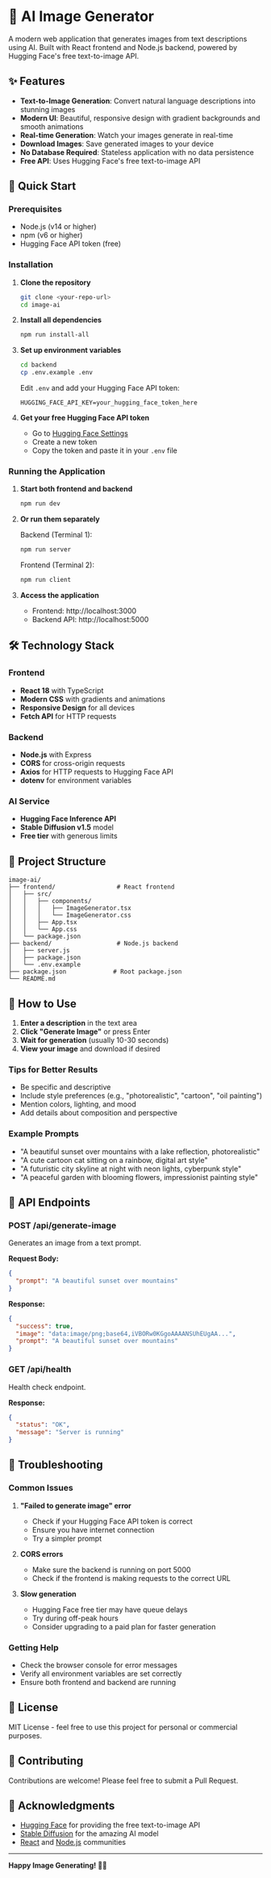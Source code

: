 # 🎨 AI Image Generator

A modern web application that generates images from text descriptions using AI. Built with React frontend and Node.js backend, powered by Hugging Face's free text-to-image API.

## ✨ Features

- **Text-to-Image Generation**: Convert natural language descriptions into stunning images
- **Modern UI**: Beautiful, responsive design with gradient backgrounds and smooth animations
- **Real-time Generation**: Watch your images generate in real-time
- **Download Images**: Save generated images to your device
- **No Database Required**: Stateless application with no data persistence
- **Free API**: Uses Hugging Face's free text-to-image API

## 🚀 Quick Start

### Prerequisites

- Node.js (v14 or higher)
- npm (v6 or higher)
- Hugging Face API token (free)

### Installation

1. **Clone the repository**
   ```bash
   git clone <your-repo-url>
   cd image-ai
   ```

2. **Install all dependencies**
   ```bash
   npm run install-all
   ```

3. **Set up environment variables**
   ```bash
   cd backend
   cp .env.example .env
   ```
   
   Edit `.env` and add your Hugging Face API token:
   ```
   HUGGING_FACE_API_KEY=your_hugging_face_token_here
   ```

4. **Get your free Hugging Face API token**
   - Go to [Hugging Face Settings](https://huggingface.co/settings/tokens)
   - Create a new token
   - Copy the token and paste it in your `.env` file

### Running the Application

1. **Start both frontend and backend**
   ```bash
   npm run dev
   ```

2. **Or run them separately**
   
   Backend (Terminal 1):
   ```bash
   npm run server
   ```
   
   Frontend (Terminal 2):
   ```bash
   npm run client
   ```

3. **Access the application**
   - Frontend: http://localhost:3000
   - Backend API: http://localhost:5000

## 🛠️ Technology Stack

### Frontend
- **React 18** with TypeScript
- **Modern CSS** with gradients and animations
- **Responsive Design** for all devices
- **Fetch API** for HTTP requests

### Backend
- **Node.js** with Express
- **CORS** for cross-origin requests
- **Axios** for HTTP requests to Hugging Face API
- **dotenv** for environment variables

### AI Service
- **Hugging Face Inference API**
- **Stable Diffusion v1.5** model
- **Free tier** with generous limits

## 📁 Project Structure

```
image-ai/
├── frontend/                 # React frontend
│   ├── src/
│   │   ├── components/
│   │   │   ├── ImageGenerator.tsx
│   │   │   └── ImageGenerator.css
│   │   ├── App.tsx
│   │   └── App.css
│   └── package.json
├── backend/                  # Node.js backend
│   ├── server.js
│   ├── package.json
│   └── .env.example
├── package.json             # Root package.json
└── README.md
```

## 🎯 How to Use

1. **Enter a description** in the text area
2. **Click "Generate Image"** or press Enter
3. **Wait for generation** (usually 10-30 seconds)
4. **View your image** and download if desired

### Tips for Better Results

- Be specific and descriptive
- Include style preferences (e.g., "photorealistic", "cartoon", "oil painting")
- Mention colors, lighting, and mood
- Add details about composition and perspective

### Example Prompts

- "A beautiful sunset over mountains with a lake reflection, photorealistic"
- "A cute cartoon cat sitting on a rainbow, digital art style"
- "A futuristic city skyline at night with neon lights, cyberpunk style"
- "A peaceful garden with blooming flowers, impressionist painting style"

## 🔧 API Endpoints

### POST /api/generate-image
Generates an image from a text prompt.

**Request Body:**
```json
{
  "prompt": "A beautiful sunset over mountains"
}
```

**Response:**
```json
{
  "success": true,
  "image": "data:image/png;base64,iVBORw0KGgoAAAANSUhEUgAA...",
  "prompt": "A beautiful sunset over mountains"
}
```

### GET /api/health
Health check endpoint.

**Response:**
```json
{
  "status": "OK",
  "message": "Server is running"
}
```

## 🚨 Troubleshooting

### Common Issues

1. **"Failed to generate image" error**
   - Check if your Hugging Face API token is correct
   - Ensure you have internet connection
   - Try a simpler prompt

2. **CORS errors**
   - Make sure the backend is running on port 5000
   - Check if the frontend is making requests to the correct URL

3. **Slow generation**
   - Hugging Face free tier may have queue delays
   - Try during off-peak hours
   - Consider upgrading to a paid plan for faster generation

### Getting Help

- Check the browser console for error messages
- Verify all environment variables are set correctly
- Ensure both frontend and backend are running

## 📝 License

MIT License - feel free to use this project for personal or commercial purposes.

## 🤝 Contributing

Contributions are welcome! Please feel free to submit a Pull Request.

## 🙏 Acknowledgments

- [Hugging Face](https://huggingface.co/) for providing the free text-to-image API
- [Stable Diffusion](https://stability.ai/) for the amazing AI model
- [React](https://reactjs.org/) and [Node.js](https://nodejs.org/) communities

---

**Happy Image Generating! 🎨✨**
